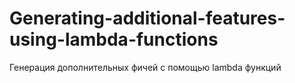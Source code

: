 # Generating-additional-features-using-lambda-functions
Генерация дополнительных фичей с помощью lambda функций

